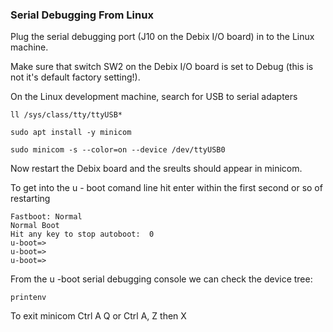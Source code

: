 ### Serial Debugging From Linux

Plug the serial debugging port (J10 on the Debix I/O board) in to the Linux machine.

Make sure that switch SW2 on the Debix I/O board is set to Debug (this is not it's default factory setting!).

On the Linux development machine, search for USB to serial adapters

```
ll /sys/class/tty/ttyUSB*
```
```
sudo apt install -y minicom

sudo minicom -s --color=on --device /dev/ttyUSB0
```

Now restart the Debix board and the sreults should appear in minicom.

To get into the u - boot comand line hit enter within the first second or so of restarting

```
Fastboot: Normal                                                                
Normal Boot                                                                     
Hit any key to stop autoboot:  0                                                
u-boot=>                                                                        
u-boot=>                                                                        
u-boot=>                                                                     
```

From the u -boot serial debugging console we can check the device tree:

```
printenv
```

To exit minicom Ctrl A Q or Ctrl A, Z then X
